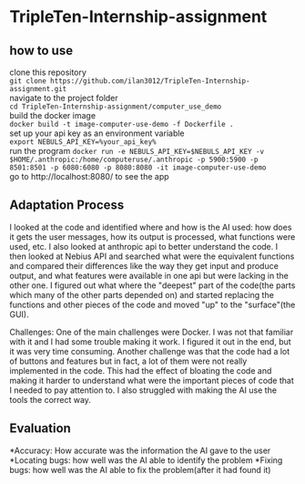 # TripleTen-Internship-assignment
## how to use
clone this repository  
`git clone https://github.com/ilan3012/TripleTen-Internship-assignment.git`  
navigate to the project folder  
`cd TripleTen-Internship-assignment/computer_use_demo`  
build the docker image  
`docker build -t image-computer-use-demo -f Dockerfile .`  
set up your api key as an environment variable  
`export NEBULS_API_KEY=%your_api_key%`  
run the program
`docker run -e NEBULS_API_KEY=$NEBULS_API_KEY -v $HOME/.anthropic:/home/computeruse/.anthropic -p 5900:5900 -p 8501:8501 -p 6080:6080 -p 8080:8080 -it image-computer-use-demo`  
go to http://localhost:8080/ to see the app

## Adaptation Process
I looked at the code and identified where and how is the AI used: how does it gets the user messages, how its output is processed, what functions were used, etc. I also looked at anthropic api to better understand the code.
I then looked at Nebius API and searched what were the equivalent functions and compared their differences like the way they get input and produce output, and what features were available in one api but were lacking in the other one. 
I figured out what where the "deepest" part of the code(the parts which many of the other parts depended on) and started replacing the functions and other pieces of the code and moved "up" to the "surface"(the GUI).

Challenges: One of the main challenges were Docker. I was not that familiar with it and I had some trouble making it work. I figured it out in the end, but it was very time consuming.
Another challenge was that the code had a lot of buttons and features but in fact, a lot of them were not really implemented in the code. This had the effect of bloating the code and making it harder to understand what were the important pieces of code that I needed to pay attention to.
I also struggled with making the AI use the tools the correct way.
## Evaluation
*Accuracy: How accurate was the information the AI gave to the user
*Locating bugs: how well was the AI able to identify the problem
*Fixing bugs: how well was the AI able to fix the problem(after it had found it)


